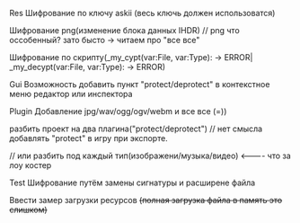 Res 
  Шифрование по ключу askii (весь ключь должен использоватся)
  
  Шифрование png(изменение блока данных IHDR) // png что оссобенный? зато бысто -> читаем про "все все"
  
  Шифрование по скрипту(_my_cypt(var:File, var:Type): -> ERROR| _my_decypt(var:File, var:Type): -> ERROR)
  
Gui
  Возможность добавить пункт "protect/deprotect" в контекстное меню редактор или инспектора  

Plugin
  Добавление jpg/wav/ogg/ogv/webm и все все (=))
  
  разбить проект на два плагина("protect/deprotect") // нет смысла добавлять "protect" в игру при экспорте.
  
  // или разбить под каждый тип(изображени/музыка/видео)   <---- что за лоу костер
  
  
Test
  Шифрование путём замены сигнатуры и расширене файла
  
  Ввести замер загрузки ресурсов ~~(полная загрузка файла в память это слишком)~~
  
  
